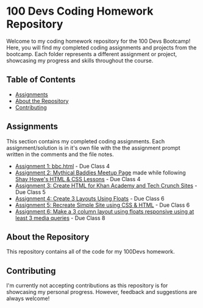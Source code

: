 # 100 Devs Coding Homework Repository

Welcome to my coding homework repository for the 100 Devs Bootcamp! Here, you will find my completed coding assignments and projects from the bootcamp. Each folder represents a different assignment or project, showcasing my progress and skills throughout the course.

## Table of Contents

- [Assignments](#assignments)
- [About the Repository](#about-the-repository)
- [Contributing](#contributing)

## Assignments

This section contains my completed coding assignments. Each assignment/solution is in it's own file with the the assignment prompt written in the comments and the file notes. 

- [Assignment 1: bbc.html](https://github.com/raisa-d/100Devs/blob/624c312b7a346d571428497637d06dc386bf5e45/Assignment%201%3A%20bbc.html) - Due Class 4
- [Assignment 2: Mythical Baddies Meetup Page](https://github.com/raisa-d/100Devs/tree/624c312b7a346d571428497637d06dc386bf5e45/mythical-baddies-shay-howe) made while following [Shay Howe's HTML & CSS Lessons](https://learn.shayhowe.com/html-css/) - Due Class 4
- [Assignment 3: Create HTML for Khan Academy and Tech Crunch Sites](https://github.com/raisa-d/100Devs/tree/2ffec1c3180bb1a687e14cacca37fb60b6d2de68/due-class-5) - Due Class 5
- [Assignment 4: Create 3 Layouts Using Floats](https://github.com/raisa-d/100Devs/tree/aae66c2f8eb3e90937c12579f2aee43faa7e962e/due-class-6/layouts) - Due Class 6
- [Assignment 5: Recreate Simple Site using CSS & HTML](https://github.com/raisa-d/100Devs/tree/aae66c2f8eb3e90937c12579f2aee43faa7e962e/due-class-6/simple-site/attempt2) - Due Class 6
- [Assignment 6: Make a 3 column layout using floats responsive using at least 3 media queries](https://github.com/raisa-d/100Devs/tree/1fcf18233e6f6955fb576c67371130a64ff77838/due-class-8) - Due Class 8

## About the Repository

This repository contains all of the code for my 100Devs homework. 

## Contributing

I'm currently not accepting contributions as this repository is for showcasing my personal progress. However, feedback and suggestions are always welcome!
